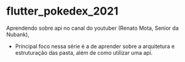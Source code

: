 # flutter_pokedex_2021 

Aprendendo sobre api no canal do youtuber (Renato Mota, Senior da Nubank), 

- Principal foco nessa série é a de aprender sobre a arquitetura e estruturação das pasta, além de como utilizar uma api.

